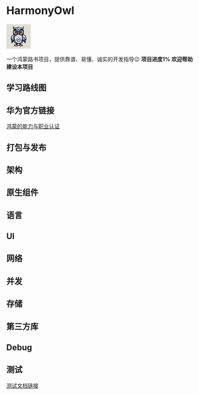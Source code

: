 # HarmonyOwl
![image info](/Images/Logo/Logo_64x64.png)  

一个鸿蒙路书项目，提供靠谱、易懂、诚实的开发指导😉 **项目进度1% 欢迎帮助建设本项目**

## 学习路线图

## 华为官方链接

[鸿蒙的能力与职业认证](https://developer.huawei.com/consumer/cn/training/dev-certification/a617e0d3bc144624864a04edb951f6c4)

## 打包与发布

## 架构

## 原生组件

## 语言

## UI

## 网络

## 并发

## 存储

## 第三方库

## Debug

## 测试



[测试文档链接](/TestDir/Inner.md)